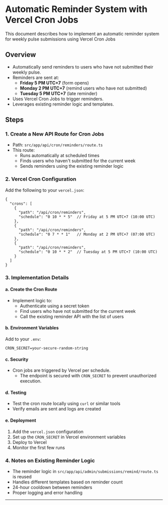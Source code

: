 # Automatic Reminder System with Vercel Cron Jobs

This document describes how to implement an automatic reminder system for weekly pulse submissions using Vercel Cron Jobs

## Overview
- Automatically send reminders to users who have not submitted their weekly pulse.
- Reminders are sent at:
  - **Friday 5 PM UTC+7** (form opens)
  - **Monday 2 PM UTC+7** (remind users who have not submitted)
  - **Tuesday 5 PM UTC+7** (late reminder)
- Uses Vercel Cron Jobs to trigger reminders.
- Leverages existing reminder logic and templates.

## Steps

### 1. Create a New API Route for Cron Jobs
- Path: `src/app/api/cron/reminders/route.ts`
- This route:
  - Runs automatically at scheduled times
  - Finds users who haven't submitted for the current week
  - Sends reminders using the existing reminder logic

### 2. Vercel Cron Configuration
Add the following to your `vercel.json`:

```json5
{
  "crons": [
    {
      "path": "/api/cron/reminders",
      "schedule": "0 10 * * 5"  // Friday at 5 PM UTC+7 (10:00 UTC)
    },
    {
      "path": "/api/cron/reminders",
      "schedule": "0 7 * * 1"   // Monday at 2 PM UTC+7 (07:00 UTC)
    },
    {
      "path": "/api/cron/reminders",
      "schedule": "0 10 * * 2"  // Tuesday at 5 PM UTC+7 (10:00 UTC)
    }
  ]
}
```

### 3. Implementation Details

#### a. Create the Cron Route
- Implement logic to:
  - Authenticate using a secret token
  - Find users who have not submitted for the current week
  - Call the existing reminder API with the list of users

#### b. Environment Variables
Add to your `.env`:
```
CRON_SECRET=your-secure-random-string
```

#### c. Security
- Cron jobs are triggered by Vercel per schedule.
	- The endpoint is secured with `CRON_SECRET` to prevent unauthorized execution.

#### d. Testing
- Test the cron route locally using `curl` or similar tools
- Verify emails are sent and logs are created

#### e. Deployment
1. Add the `vercel.json` configuration
2. Set up the `CRON_SECRET` in Vercel environment variables
3. Deploy to Vercel
4. Monitor the first few runs

### 4. Notes on Existing Reminder Logic
- The reminder logic in `src/app/api/admin/submissions/remind/route.ts` is reused
- Handles different templates based on reminder count
- 24-hour cooldown between reminders
- Proper logging and error handling

---